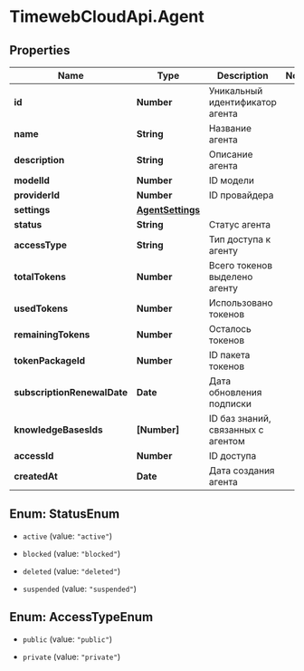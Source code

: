 # TimewebCloudApi.Agent

## Properties

Name | Type | Description | Notes
------------ | ------------- | ------------- | -------------
**id** | **Number** | Уникальный идентификатор агента | 
**name** | **String** | Название агента | 
**description** | **String** | Описание агента | 
**modelId** | **Number** | ID модели | 
**providerId** | **Number** | ID провайдера | 
**settings** | [**AgentSettings**](AgentSettings.md) |  | 
**status** | **String** | Статус агента | 
**accessType** | **String** | Тип доступа к агенту | 
**totalTokens** | **Number** | Всего токенов выделено агенту | 
**usedTokens** | **Number** | Использовано токенов | 
**remainingTokens** | **Number** | Осталось токенов | 
**tokenPackageId** | **Number** | ID пакета токенов | 
**subscriptionRenewalDate** | **Date** | Дата обновления подписки | 
**knowledgeBasesIds** | **[Number]** | ID баз знаний, связанных с агентом | 
**accessId** | **Number** | ID доступа | 
**createdAt** | **Date** | Дата создания агента | 



## Enum: StatusEnum


* `active` (value: `"active"`)

* `blocked` (value: `"blocked"`)

* `deleted` (value: `"deleted"`)

* `suspended` (value: `"suspended"`)





## Enum: AccessTypeEnum


* `public` (value: `"public"`)

* `private` (value: `"private"`)




